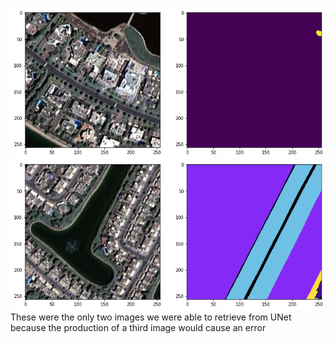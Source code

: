 ![First Image](/images/pic1.png)
![Second Image](/images/pic2.png)
These were the only two images we were able to retrieve from UNet because the production of a third image would cause an error
